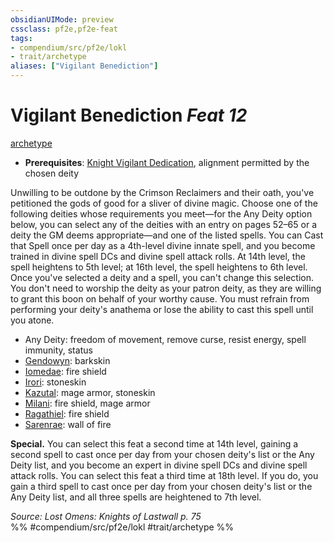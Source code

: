 ```yaml
---
obsidianUIMode: preview
cssclass: pf2e,pf2e-feat
tags:
- compendium/src/pf2e/lokl
- trait/archetype
aliases: ["Vigilant Benediction"]
---
```

# Vigilant Benediction  *Feat 12*  
[archetype](../../Rules/traits/archetype.md)  

- **Prerequisites**: [Knight Vigilant Dedication](knight-vigilant-dedication-locg.md), alignment permitted by the chosen deity

Unwilling to be outdone by the Crimson Reclaimers and their oath, you've petitioned the gods of good for a sliver of divine magic. Choose one of the following deities whose requirements you meet—for the Any Deity option below, you can select any of the deities with an entry on pages 52–65 or a deity the GM deems appropriate—and one of the listed spells. You can Cast that Spell once per day as a 4th-level divine innate spell, and you become trained in divine spell DCs and divine spell attack rolls. At 14th level, the spell heightens to 5th level; at 16th level, the spell heightens to 6th level. Once you've selected a deity and a spell, you can't change this selection. You don't need to worship the deity as your patron deity, as they are willing to grant this boon on behalf of your worthy cause. You must refrain from performing your deity's anathema or lose the ability to cast this spell until you atone.

- Any Deity: freedom of movement, remove curse, resist energy, spell immunity, status
- [Gendowyn](../setting/deities/gendowyn-logm.md): barkskin
- [Iomedae](../setting/deities/iomedae.md): fire shield
- [Irori](../setting/deities/irori.md): stoneskin
- [Kazutal](../setting/deities/kazutal-logm.md): mage armor, stoneskin
- [Milani](../setting/deities/milani-logm.md): fire shield, mage armor
- [Ragathiel](../setting/deities/ragathiel-logm.md): fire shield
- [Sarenrae](../setting/deities/sarenrae.md): wall of fire

**Special.** You can select this feat a second time at 14th level, gaining a second spell to cast once per day from your chosen deity's list or the Any Deity list, and you become an expert in divine spell DCs and divine spell attack rolls. You can select this feat a third time at 18th level. If you do, you gain a third spell to cast once per day from your chosen deity's list or the Any Deity list, and all three spells are heightened to 7th level.

*Source: Lost Omens: Knights of Lastwall p. 75*  
%% #compendium/src/pf2e/lokl #trait/archetype %%